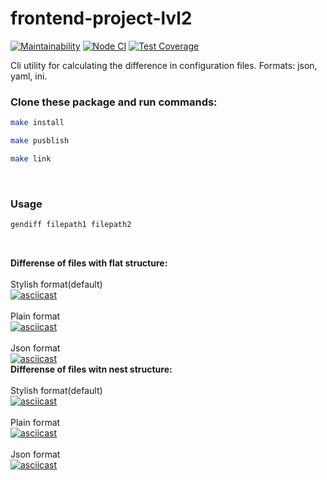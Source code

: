 # frontend-project-lvl2
[![Maintainability](https://api.codeclimate.com/v1/badges/d610a6ad463e029cd28b/maintainability)](https://codeclimate.com/github/MariaChumerina/frontend-project-lvl2/maintainability)
[![Node CI](https://github.com/MariaChumerina/frontend-project-lvl2/workflows/Node%20CI/badge.svg)](https://github.com/MariaChumerina/frontend-project-lvl2/actions)
[![Test Coverage](https://api.codeclimate.com/v1/badges/d610a6ad463e029cd28b/test_coverage)](https://codeclimate.com/github/MariaChumerina/frontend-project-lvl2/test_coverage)

Cli utility for calculating the difference in configuration files. Formats: json, yaml, ini.
<br/>
<h3>Clone these package and run commands:</h3>

```sh
make install
```

```sh
make pusblish
```

```sh
make link
```
<br/>
<h3>Usage</h3>

```sh
gendiff filepath1 filepath2
```
<br/>

<b>Differense of files with flat structure:</b><br/>
<br/>
Stylish format(default)<br/>
[![asciicast](https://asciinema.org/a/0nXcGKbnBEX1yn8nko7PgszSr.svg)](https://asciinema.org/a/0nXcGKbnBEX1yn8nko7PgszSr) <br/>
<br/>
Plain format<br/>
[![asciicast](https://asciinema.org/a/PPRpRJtINLZ9tOqdnD2cLJBlU.svg)](https://asciinema.org/a/PPRpRJtINLZ9tOqdnD2cLJBlU) <br/>
<br/>
Json format<br/>
[![asciicast](https://asciinema.org/a/xQ67KUK4SfH1yTDOxj97Klz5V.svg)](https://asciinema.org/a/xQ67KUK4SfH1yTDOxj97Klz5V) <br/>
<b>Differense of files witn nest structure:</b><br/>
<br/>
Stylish format(default)<br/>
[![asciicast](https://asciinema.org/a/6sTwuA2ZYJeYSGnacuF0dYfGb.svg)](https://asciinema.org/a/6sTwuA2ZYJeYSGnacuF0dYfGb) <br/>
<br/>
Plain format<br/>
[![asciicast](https://asciinema.org/a/ynj0doQQ2pWqerk9bDNrTIcNT.svg)](https://asciinema.org/a/ynj0doQQ2pWqerk9bDNrTIcNT) <br/>
<br/>
Json format<br/>
[![asciicast](https://asciinema.org/a/Ifn6NA8MtNulXkBa1CPkWumxV.svg)](https://asciinema.org/a/Ifn6NA8MtNulXkBa1CPkWumxV) <br/>


